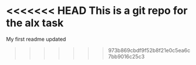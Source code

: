 <<<<<<< HEAD
This is a git repo for the alx task
=======
My first readme updated
>>>>>>> 973b869cbdf9f52b8f21e0c5ea6c7bb9016c25c3
